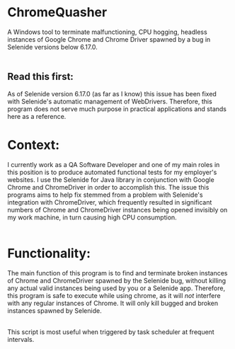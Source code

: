 # ChromeQuasher
A Windows tool to terminate malfunctioning, CPU hogging, headless instances of Google Chrome and Chrome Driver spawned by a bug in Selenide versions below 6.17.0.    <br><br>    

## Read this first:
As of Selenide version 6.17.0 (as far as I know) this issue has been fixed with Selenide's automatic management of WebDrivers. Therefore, this program does not serve much purpose in practical applications and stands here as a reference.

# Context:
I currently work as a QA Software Developer and one of my main roles in this position is to produce automated functional tests for my employer's websites. I use the Selenide for Java library in conjunction with Google Chrome and ChromeDriver in order to accomplish this. The issue this programs aims to help fix stemmed from a problem with Selenide's integration with ChromeDriver, which frequently resulted in significant numbers of Chrome and ChromeDriver instances being opened invisibly on my work machine, in turn causing high CPU consumption.    <br><br>    

# Functionality:
The main function of this program is to find and terminate broken instances of Chrome and ChromeDriver spawned by the Selenide bug, without killing any actual valid instances being used by you or a Selenide app. Therefore, this program is safe to execute while using chrome, as it will _not_ interfere with any regular instances of Chrome.  It will only kill bugged and broken instances spawned by Selenide.    <br><br>    

This script is most useful when triggered by task scheduler at frequent intervals.
